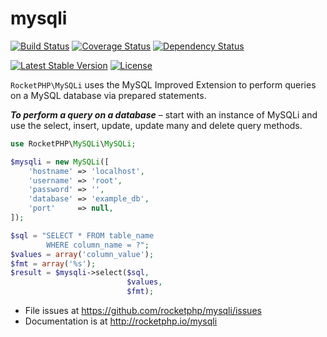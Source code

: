 # mysqli

[![Build Status](https://travis-ci.org/rocketphp/mysqli.svg?branch=master)](https://travis-ci.org/rocketphp/mysqli)
[![Coverage Status](https://coveralls.io/repos/rocketphp/mysqli/badge.svg?branch=master&service=github)](https://coveralls.io/github/rocketphp/mysqli?branch=master)
[![Dependency Status](https://www.versioneye.com/user/projects/55e5f2f68c0f62001c0004ce/badge.svg?style=flat)](https://www.versioneye.com/user/projects/55e5f2f68c0f62001c0004ce)

[![Latest Stable Version](https://poser.pugx.org/rocketphp/mysqli/v/stable)](https://packagist.org/packages/rocketphp/mysqli)
[![License](https://poser.pugx.org/rocketphp/mysqli/license)](https://packagist.org/packages/rocketphp/mysqli)

`RocketPHP\MySQLi` uses the MySQL Improved Extension to perform queries on a MySQL database via prepared statements.

**_To perform a query on a database_** – start with an instance of MySQLi and use the select, insert, update, update many and delete query methods.

```php
use RocketPHP\MySQLi\MySQLi;

$mysqli = new MySQLi([
    'hostname' => 'localhost',
    'username' => 'root',
    'password' => '',
    'database' => 'example_db',
    'port'     => null,
]);

$sql = "SELECT * FROM table_name
        WHERE column_name = ?";
$values = array('column_value');
$fmt = array('%s');
$result = $mysqli->select($sql, 
                          $values,
                          $fmt);
```

- File issues at https://github.com/rocketphp/mysqli/issues
- Documentation is at http://rocketphp.io/mysqli
